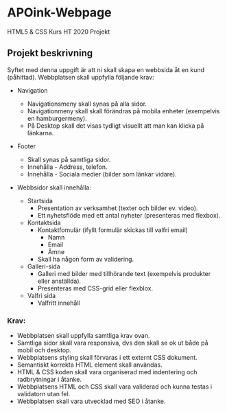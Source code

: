 # APOink-Webpage

HTML5 & CSS Kurs HT 2020 Projekt

## Projekt beskrivning

Syftet med denna uppgift är att ni skall skapa en webbsida åt en kund (påhittad).
Webbplatsen skall uppfylla följande krav:

- Navigation

  - Navigationsmeny skall synas på alla sidor.
  - Navigationmeny skall skall förändras på mobila enheter (exempelvis en hamburgermeny).
  - På Desktop skall det visas tydligt visuellt att man kan klicka på länkarna.

- Footer

  - Skall synas på samtliga sidor.
  - Innehålla - Address, telefon.
  - Innehålla - Sociala medier (bilder som länkar vidare).

- Webbsidor skall innehålla:
  - Startsida
    - Presentation av verksamhet (texter och bilder ev. video).
    - Ett nyhetsflöde med ett antal nyheter (presenteras med flexbox).
  - Kontaktsida
    - Kontaktfomulär (ifyllt formulär skickas till valfri email)
      - Namn
      - Email
      - Ämne
    - Skall ha någon form av validering.
  - Galleri-sida
    - Galleri med bilder med tillhörande text (exempelvis produkter eller anställda).
    - Presenteras med CSS-grid eller flexblox.
  - Valfri sida
    - Valfritt innehåll


### Krav:

- Webbplatsen skall uppfylla samtliga krav ovan.
- Samtliga sidor skall vara responsiva, dvs den skall se ok ut både på mobil och desktop.
- Webbplatsens styling skall förvaras i ett externt CSS dokument.
- Semantiskt korrekta HTML element skall användas.
- HTML & CSS koden skall vara organiserad med indentering och radbrytningar i åtanke.
- Webbplatsens HTML och CSS skall vara validerad och kunna testas i validatorn utan fel.
- Webbplatsen skall vara utvecklad med SEO i åtanke.
